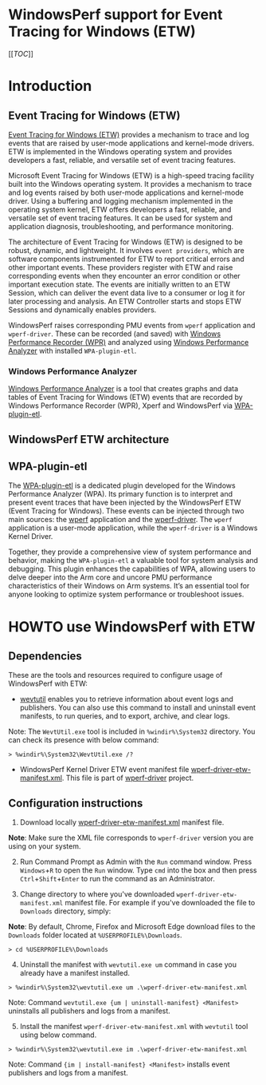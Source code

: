 # WindowsPerf support for Event Tracing for Windows (ETW)

[[_TOC_]]

# Introduction

## Event Tracing for Windows (ETW)

[Event Tracing for Windows (ETW)](https://learn.microsoft.com/en-us/windows-hardware/drivers/devtest/event-tracing-for-windows--etw-) provides a mechanism to trace and log events that are raised by user-mode applications and kernel-mode drivers. ETW is implemented in the Windows operating system and provides developers a fast, reliable, and versatile set of event tracing features.

Microsoft Event Tracing for Windows (ETW) is a high-speed tracing facility built into the Windows operating system. It provides a mechanism to trace and log events raised by both user-mode applications and kernel-mode driver. Using a buffering and logging mechanism implemented in the operating system kernel, ETW offers developers a fast, reliable, and versatile set of event tracing features. It can be used for system and application diagnosis, troubleshooting, and performance monitoring.

The architecture of Event Tracing for Windows (ETW) is designed to be robust, dynamic, and lightweight. It involves `event providers`, which are software components instrumented for ETW to report critical errors and other important events. These providers register with ETW and raise corresponding events when they encounter an error condition or other important execution state. The events are initially written to an ETW Session, which can deliver the event data live to a consumer or log it for later processing and analysis. An ETW Controller starts and stops ETW Sessions and dynamically enables providers.

WindowsPerf raises corresponding PMU events from `wperf` application and `wperf-driver`. These can be recorded (and saved) with [Windows Performance Recorder (WPR)](https://learn.microsoft.com/en-us/windows-hardware/test/wpt/windows-performance-recorder)  and analyzed using [Windows Performance Analyzer](https://learn.microsoft.com/en-us/windows-hardware/test/wpt/windows-performance-analyzer) with installed `WPA-plugin-etl`.

### Windows Performance Analyzer

[Windows Performance Analyzer](https://learn.microsoft.com/en-us/windows-hardware/test/wpt/windows-performance-analyzer) is a tool that creates graphs and data tables of Event Tracing for Windows (ETW) events that are recorded by Windows Performance Recorder (WPR), Xperf and WindowsPerf via [WPA-plugin-etl](https://gitlab.com/Linaro/WindowsPerf/wpa-plugin-etl).

## WindowsPerf ETW architecture

## WPA-plugin-etl

The [WPA-plugin-etl](https://gitlab.com/Linaro/WindowsPerf/wpa-plugin-etl) is a dedicated plugin developed for the Windows Performance Analyzer (WPA). Its primary function is to interpret and present event traces that have been injected by the WindowsPerf ETW (Event Tracing for Windows). These events can be injected through two main sources: the [wperf](https://gitlab.com/Linaro/WindowsPerf/windowsperf/-/tree/main/wperf?ref_type=heads) application and the [wperf-driver](https://gitlab.com/Linaro/WindowsPerf/windowsperf/-/tree/main/wperf-driver?ref_type=heads). The `wperf` application is a user-mode application, while the `wperf-driver` is a Windows Kernel Driver. 

Together, they provide a comprehensive view of system performance and behavior, making the `WPA-plugin-etl` a valuable tool for system analysis and debugging. This plugin enhances the capabilities of WPA, allowing users to delve deeper into the Arm core and uncore PMU performance characteristics of their Windows on Arm systems. It’s an essential tool for anyone looking to optimize system performance or troubleshoot issues.

# HOWTO use WindowsPerf with ETW

## Dependencies

These are the tools and resources required to configure usage of WindowsPerf with ETW:
- [wevtutil](https://learn.microsoft.com/en-us/windows-server/administration/windows-commands/wevtutil) enables you to retrieve information about event logs and publishers. You can also use this command to install and uninstall event manifests, to run queries, and to export, archive, and clear logs.

Note: The `WevtUtil.exe` tool is included in `%windir%\System32` directory. You can check its presence with below command:

```
> %windir%\System32\WevtUtil.exe /?
```

- WindowsPerf Kernel Driver ETW event manifest file [wperf-driver-etw-manifest.xml](https://gitlab.com/Linaro/WindowsPerf/windowsperf/-/blob/main/wperf-driver/wperf-driver-etw-manifest.xml?ref_type=heads). This file is part of [wperf-driver](https://gitlab.com/Linaro/WindowsPerf/windowsperf/-/tree/main/wperf-driver?ref_type=heads) project.

## Configuration instructions

1. Download locally [wperf-driver-etw-manifest.xml](https://gitlab.com/Linaro/WindowsPerf/windowsperf/-/blob/main/wperf-driver/wperf-driver-etw-manifest.xml?ref_type=heads) manifest file. 

**Note**: Make sure the XML file corresponds to `wperf-driver` version you are using on your system.

2. Run Command Prompt as Admin with the `Run` command window. Press `Windows`+`R` to open the `Run` window. Type `cmd` into the box and then press `Ctrl`+`Shift`+`Enter` to run the command as an Administrator.

3. Change directory to where you've downloaded `wperf-driver-etw-manifest.xml` manifest file. For example if you've downloaded the file to `Downloads` directory, simply:

**Note**: By default, Chrome, Firefox and Microsoft Edge download files to the `Downloads` folder located at `%USERPROFILE%\Downloads`.

```
> cd %USERPROFILE%\Downloads
```

4. Uninstall the manifest with `wevtutil.exe um` command in case you already have a manifest installed.

```
> %windir%\System32\wevtutil.exe um .\wperf-driver-etw-manifest.xml
```

Note: Command `wevtutil.exe {um | uninstall-manifest} <Manifest>` uninstalls all publishers and logs from a manifest.

5. Install the manifest `wperf-driver-etw-manifest.xml` with `wevtutil` tool using below command.

```
> %windir%\System32\wevtutil.exe im .\wperf-driver-etw-manifest.xml
```

Note: Command `{im | install-manifest} <Manifest>` installs event publishers and logs from a manifest.
